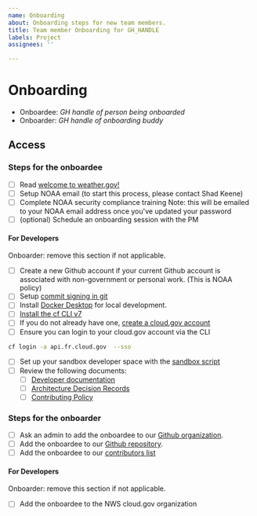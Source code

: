```yaml
---
name: Onboarding
about: Onboarding steps for new team members.
title: Team member Onboarding for GH_HANDLE
labels: Project
assignees: ''

---
```


# Onboarding

- Onboardee: _GH handle of person being onboarded_
- Onboarder: _GH handle of onboarding buddy_

## Access

### Steps for the onboardee

- [ ] Read [welcome to weather.gov!](https://docs.google.com/document/d/1JIagnghg3xYNm4zdr_BtxWOwmifUaxjSCeybsaoqExE/edit?tab=t.0#heading=h.2hifh0miaj5c)
- [ ] Setup NOAA email (to start this process, please contact Shad Keene)
- [ ] Complete NOAA security compliance training
  Note: this will be emailed to your NOAA email address once you've updated your password
- [ ] (optional) Schedule an onboarding session with the PM

#### For Developers

Onboarder: remove this section if not applicable.

- [ ] Create a new Github account if your current Github account is associated with non-government or personal work. (This is NOAA policy)
- [ ] Setup [commit signing in git](https://github.com/weather-gov/weather.gov/blob/main/docs/dev/git-signing.md)
- [ ] Install [Docker Desktop](https://www.docker.com/products/docker-desktop/) for local development.
- [ ] [Install the cf CLI v7](https://docs.cloudfoundry.org/cf-cli/install-go-cli.html#pkg-mac)
- [ ] If you do not already have one, [create a cloud.gov account](https://cloud.gov/docs/getting-started/accounts/)
- [ ] Ensure you can login to your cloud.gov account via the CLI
```bash
cf login -a api.fr.cloud.gov  --sso
```
- [ ] Set up your sandbox developer space with the [sandbox script](https://github.com/weather-gov/weather.gov/blob/main/scripts/create-cloudgov-env.sh)
- [ ] Review the following documents:
  - [ ] [Developer documentation](https://github.com/weather-gov/weather.gov/blob/main/docs/dev/index.md)
  - [ ] [Architecture Decision Records](https://github.com/weather-gov/weather.gov/tree/main/docs/architecture/decisions)
  - [ ] [Contributing Policy](https://github.com/weather-gov/weather.gov/tree/main/CONTRIBUTING.md)

### Steps for the onboarder

- [ ] Ask an admin to add the onboardee to our [Github organization](https://github.com/orgs/weather-gov).
- [ ] Add the onboardee to our [Github repository](https://github.com/weather-gov/weather.gov).
- [ ] Add the onboardee to our [contributors list](https://github.com/weather-gov/weather.gov/blob/main/package.json#L6)

#### For Developers

Onboarder: remove this section if not applicable.

- [ ] Add the onboardee to the NWS cloud.gov organization
